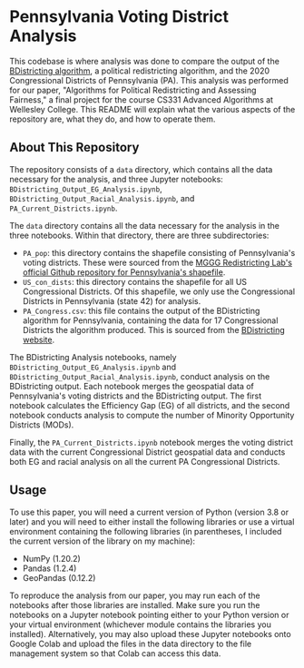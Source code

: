 # Pennsylvania Voting District Analysis

This codebase is where analysis was done to compare the output of the [BDistricting algorithm](https://bdistricting.com/about.html), a political redistricting algorithm, and the 2020 Congressional Districts of Pennsylvania (PA). This analysis was performed for our paper, "Algorithms for Political Redistricting and Assessing Fairness," a final project for the course CS331 Advanced Algorithms at Wellesley College. This README will explain what the various aspects of the repository are, what they do, and how to operate them.

## About This Repository

The repository consists of a `data` directory, which contains all the data necessary for the analysis, and three Jupyter notebooks: `BDistricting_Output_EG_Analysis.ipynb`, `BDistricting_Output_Racial_Analysis.ipynb`, and `PA_Current_Districts.ipynb`. 

The `data` directory contains all the data necessary for the analysis in the three notebooks. Within that directory, there are three subdirectories:
- `PA_pop`: this directory contains the shapefile consisting of Pennsylvania's voting districts. These were sourced from the [MGGG Redistricting Lab's official Github repository for Pennsylvania's shapefile](https://github.com/mggg-states/PA-shapefiles/).
- `US_con_dists`: this directory contains the shapefile for all US Congressional Districts. Of this shapefile, we only use the Congressional Districts in Pennsylvania (state 42) for analysis.
- `PA_Congress.csv`: this file contains the output of the BDistricting algorithm for Pennsylvania, containing the data for 17 Congressional Districts the algorithm produced. This is sourced from the [BDistricting website](https://bdistricting.com/2020/PA_Congress/).

The BDistricting Analysis notebooks, namely `BDistricting_Output_EG_Analysis.ipynb` and `BDistricting_Output_Racial_Analysis.ipynb`, conduct analysis on the BDistricting output. Each notebook merges the geospatial data of Pennsylvania's voting districts and the BDistricting output. The first notebook calculates the Efficiency Gap (EG) of all districts, and the second notebook conducts analysis to compute the number of Minority Opportunity Districts (MODs).

Finally, the `PA_Current_Districts.ipynb` notebook merges the voting district data with the current Congressional District geospatial data and conducts both EG and racial analysis on all the current PA Congressional Districts.

## Usage

To use this paper, you will need a current version of Python (version 3.8 or later) and you will need to either install the following libraries or use a virtual environment containing the following libraries (in parentheses, I included the current version of the library on my machine):
- NumPy (1.20.2)
- Pandas (1.2.4)
- GeoPandas (0.12.2)

To reproduce the analysis from our paper, you may run each of the notebooks after those libraries are installed. Make sure you run the notebooks on a Jupyter notebook pointing either to your Python version or your virtual environment (whichever module contains the libraries you installed). Alternatively, you may also upload these Jupyter notebooks onto Google Colab and upload the files in the data directory to the file management system so that Colab can access this data.